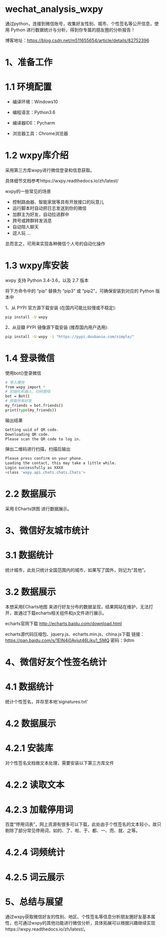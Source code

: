 # wechat_analysis_wxpy
通过python，连接到微信账号，收集好友性别、城市、个性签名等公开信息，使用 Python 进行数据统计与分析，得到你专属的朋友圈的分析报告！

博客地址：https://blog.csdn.net/m511655654/article/details/82752396 

# 1、准备工作
# 1.1 环境配置
- 编译环境：Windows10

- 编程语言：Python3.6

- 编译器IDE：Pycharm

- 浏览器工具：Chrome浏览器

# 1.2 wxpy库介绍
采用第三方库wxpy进行微信登录和信息获取。

具体细节文档参考https://wxpy.readthedocs.io/zh/latest/

wxpy的一些常见的场景

- 控制路由器、智能家居等具有开放接口的玩意儿
- 运行脚本时自动把日志发送到你的微信
- 加群主为好友，自动拉进群中
- 跨号或跨群转发消息
- 自动陪人聊天
- 逗人玩
...

总而言之，可用来实现各种微信个人号的自动化操作

# 1.3 wxpy库安装
wxpy 支持 Python 3.4-3.6，以及 2.7 版本

将下方命令中的 “pip” 替换为 “pip3” 或 “pip2”，可确保安装到对应的 Python 版本中

1、从 PYPI 官方源下载安装 (在国内可能比较慢或不稳定):
```sh
pip install -U wxpy
```

2、从豆瓣 PYPI 镜像源下载安装 (推荐国内用户选用):
```sh
pip install -U wxpy -i "https://pypi.doubanio.com/simple/"
```
# 1.4 登录微信
使用bot()登录微信
```sh
# 导入模块
from wxpy import *
# 初始化机器人，扫码登陆
bot = Bot()
# 获取所有好友
my_friends = bot.friends()
print(type(my_friends))
```
输出结果
```sh
Getting uuid of QR code.
Downloading QR code.
Please scan the QR code to log in.
```
弹出二维码进行扫描，扫描后输出
```sh
Please press confirm on your phone.
Loading the contact, this may take a little while.
Login successfully as XXXX
<class 'wxpy.api.chats.chats.Chats'>
```
# 2.2 数据展示
采用 ECharts饼图 进行数据展示。

# 3、微信好友城市统计
# 3.1 数据统计
统计城市，此处只统计全国范围内的城市，如果写了国外，则记为“其他”。

# 3.2 数据展示
本想采用ECharts地图 来进行好友分布的数据呈现，结果网站在维护，无法打开，故通过下载echarts相关组件和js文件进行展示。

echarts官网下载  http://echarts.baidu.com/download.html

echarts源代码压缩包、jquery.js、echarts.min.js、china.js下载
链接：https://pan.baidu.com/s/1EIN4j0Avjut46Ljku1_SMQ 密码：9dtm

# 4、微信好友个性签名统计
# 4.1 数据统计
统计个性签名，并存至本地'signatures.txt'

# 4.2 数据展示
# 4.2.1 安装库
对个性签名文档做文本处理，需要安装以下第三方库文件

# 4.2.2 读取文本
# 4.2.3 加载停用词
百度“停用词表”，网上资源有很多可以下载，此处由于个性签名的文本较小，故只剔除了部分常见停用词，如的、了、啦、于、都、一、而、就、之等。
# 4.2.4 词频统计
# 4.2.5 词云展示

# 5、总结与展望
通过wxpy获取微信好友的性别、地区、个性签名等信息分析朋友圈好友基本属性，也可通过wxpy的其他功能进行微信分析，具体拓展可以根据兴趣继续实现https://wxpy.readthedocs.io/zh/latest/。
